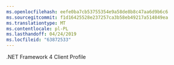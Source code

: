 ```yaml
---
ms.openlocfilehash: eefe0ba7cb53755354e9a58de8b8c47aa6d9b6c6
ms.sourcegitcommit: f1d16425528e237257ca3b58eb49217a514849ea
ms.translationtype: MT
ms.contentlocale: pl-PL
ms.lasthandoff: 04/24/2019
ms.locfileid: "63872533"
---
```

.NET Framework 4 Client Profile